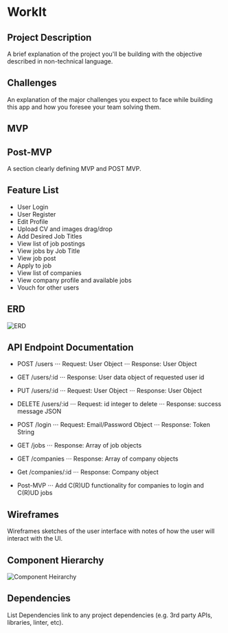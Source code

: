 # WorkIt

## Project Description
A brief explanation of the project you'll be building with the objective described in non-technical language.

## Challenges
An explanation of the major challenges you expect to face while building this app and how you foresee your team solving them.

## MVP

## Post-MVP

A section clearly defining MVP and POST MVP.

## Feature List

- User Login
- User Register
- Edit Profile
- Upload CV and images drag/drop
- Add Desired Job Titles
- View list of job postings
- View jobs by Job Title
- View job post
- Apply to job
- View list of companies
- View company profile and available jobs
- Vouch for other users

## ERD

![ERD](https://i.imgur.com/CC9dEOh.jpg)

## API Endpoint Documentation

- POST /users
⋅⋅⋅ Request: User Object
⋅⋅⋅ Response: User Object

- GET /users/:id
⋅⋅⋅ Response: User data object of requested user id

- PUT /users/:id
⋅⋅⋅ Request: User Object
⋅⋅⋅ Response: User Object

- DELETE /users/:id
⋅⋅⋅ Request: id integer to delete
⋅⋅⋅ Response: success message JSON

- POST /login
⋅⋅⋅ Request: Email/Password Object
⋅⋅⋅ Response: Token String

- GET /jobs
⋅⋅⋅ Response: Array of job objects

- GET /companies
⋅⋅⋅ Response: Array of company objects

- Get /companies/:id
⋅⋅⋅ Response: Company object

- Post-MVP
⋅⋅⋅ Add C(R)UD functionality for companies to login and C(R)UD jobs


## Wireframes

Wireframes sketches of the user interface with notes of how the user will interact with the UI.

## Component Hierarchy

![Component Heirarchy](https://i.imgur.com/nQnJwCO.jpg)

## Dependencies

List Dependencies link to any project dependencies (e.g. 3rd party APIs, libraries, linter, etc).
